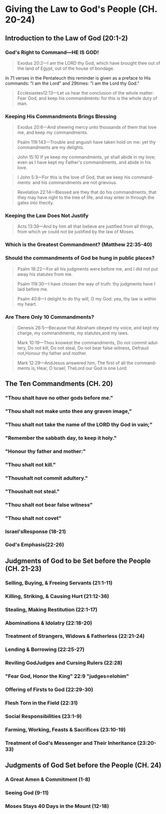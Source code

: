 <h1><span lang='en'>Giving the Law to God&apos;s People (CH. 20-24) </span></h1>
<h2><span lang='en'>Introduction to the Law of God (20:1-2) </span></h2>
<h3><span lang='en'>God&apos;s Right to Command&mdash;HE IS GOD! </span></h3>
<blockquote><span lang='en'>Exodus 20:2&mdash;I am the LORD thy God&#44; which have brought thee out of the land of Egypt&#44; out of the house of bondage. </span></blockquote>
<p><span lang='en'>In 71 verses in the Pentateuch this reminder is given as a preface to His commands: &quot;I am the Lord&quot; and 29times: &quot;I am the Lord thy God.&quot; </span></p>
<blockquote><span lang='en'>Ecclesiastes12:13&mdash;Let us hear the conclusion of the whole matter: Fear God&#44; and keep his commandments: for this is the whole duty of man. </span></blockquote>
<h3><span lang='en'>Keeping His Commandments Brings Blessing </span></h3>
<blockquote><span lang='en'>Exodus 20:6&mdash;And shewing mercy unto thousands of them that love me&#44; and keep my commandments. </span></blockquote>
<blockquote><span lang='en'>Psalm 119:143&mdash;Trouble and anguish have taken hold on me: yet thy commandments are my delights. </span></blockquote>
<blockquote><span lang='en'>John 15:10 If ye keep my commandments&#44; ye shall abide in my love; even as I have kept my Father's commandments&#44; and abide in his love. </span></blockquote>
<blockquote><span lang='en'>I John 5:3&mdash;For this is the love of God&#44; that we keep his commandments: and his commandments are not grievous. </span></blockquote>
<blockquote><span lang='en'>Revelation 22:14&mdash;Blessed are they that do his commandments&#44; that they may have right to the tree of life&#44; and may enter in through the gates into thecity. </span></blockquote>
<h3><span lang='en'>Keeping the Law Does Not Justify </span></h3>
<blockquote><span lang='en'>Acts 13:39&mdash;And by him all that believe are justified from all things&#44; from which ye could not be justified by the law of Moses. </span></blockquote>
<h3><span lang='en'>Which is the Greatest Commandment? (Matthew 22:35-40) </span></h3>
<h3><span lang='en'>Should the commandments of God be hung in public places? </span></h3>
<blockquote><span lang='en'>Psalm 18:22&mdash;For all his judgments were before me&#44; and I did not put away his statutes from me. </span></blockquote>
<blockquote><span lang='en'>Psalm 119:30&mdash;I have chosen the way of truth: thy judgments have I laid before me. </span></blockquote>
<blockquote><span lang='en'>Psalm 40:8&mdash;I delight to do thy will&#44; O my God: yea&#44; thy law is within my heart. </span></blockquote>
<h3><span lang='en'>Are There Only 10 Commandments? </span></h3>
<blockquote><span lang='en'>Genesis 26:5&mdash;Because that Abraham obeyed my voice&#44; and kept my charge&#44; my commandments&#44; my statutes&#44;and my laws. </span></blockquote>
<blockquote><span lang='en'>Mark 10:19&mdash;Thou knowest the commandments&#44; Do not commit adultery&#44; Do not kill&#44; Do not steal&#44; Do not bear false witness&#44; Defraud not&#44;Honour thy father and mother. </span></blockquote>
<blockquote><span lang='en'>Mark 12:29&mdash;AndJesus answered him&#44; The first of all the commandments is&#44; Hear&#44; O Israel; TheLord our God is one Lord: </span></blockquote>
<h2><span lang='en'>The Ten Commandments (CH. 20) </span></h2>
<h3><span lang='en'>&quot;Thou shalt have no other gods before me.&quot; </span></h3>
<h3><span lang='en'>&quot;Thou shalt not make unto thee any graven image&#44;&quot; </span></h3>
<h3><span lang='en'>&quot;Thou shalt not take the name of the LORD thy God in vain;&quot; </span></h3>
<h3><span lang='en'>&quot;Remember the sabbath day&#44; to keep it holy.&quot; </span></h3>
<h3><span lang='en'>&quot;Honour thy father and mother:&quot; </span></h3>
<h3><span lang='en'>&quot;Thou shalt not kill.&quot; </span></h3>
<h3><span lang='en'>&quot;Thoushalt not commit adultery.&quot; </span></h3>
<h3><span lang='en'>&quot;Thoushalt not steal.&quot; </span></h3>
<h3><span lang='en'>&quot;Thou shalt not bear false witness&quot; </span></h3>
<h3><span lang='en'>&quot;Thou shalt not covet&quot; </span></h3>
<h3><span lang='en'>Israel&apos;sResponse (18-21) </span></h3>
<h3><span lang='en'>God&apos;s Emphasis(22-26) </span></h3>
<h2><span lang='en'>Judgments of God to be Set before the People (CH. 21-23) </span></h2>
<h3><span lang='en'>Selling&#44; Buying&#44; &amp; Freeing Servants (21:1-11) </span></h3>
<h3><span lang='en'>Killing&#44; Striking&#44; &amp; Causing Hurt (21:12-36) </span></h3>
<h3><span lang='en'>Stealing&#44; Making Restitution (22:1-17) </span></h3>
<h3><span lang='en'>Abominations &amp; Idolatry (22:18-20) </span></h3>
<h3><span lang='en'>Treatment of Strangers&#44; Widows &amp; Fatherless (22:21-24) </span></h3>
<h3><span lang='en'>Lending &amp; Borrowing (22:25-27) </span></h3>
<h3><span lang='en'>Reviling GodJudges and Cursing Rulers (22:28) </span></h3>
<h3><span lang='en'>&quot;Fear God&#44; Honor the King&quot; 22:9 &quot;judges=elohim&quot; </span></h3>
<h3><span lang='en'>Offering of Firsts to God (22:29-30) </span></h3>
<h3><span lang='en'>Flesh Torn in the Field (22:31) </span></h3>
<h3><span lang='en'>Social Responsibilities (23:1-9) </span></h3>
<h3><span lang='en'>Farming&#44; Working&#44; Feasts &amp; Sacrifices (23:10-19) </span></h3>
<h3><span lang='en'>Treatment of God&apos;s Messenger and Their Inheritance (23:20-33) </span></h3>
<h2><span lang='en'>Judgments of God Set before the People (CH. 24) </span></h2>
<h3><span lang='en'>A Great Amen &amp; Commitment (1-8) </span></h3>
<h3><span lang='en'>Seeing God (9-11) </span></h3>
<h3><span lang='en'>Moses Stays 40 Days in the Mount (12-18) </span></h3>
